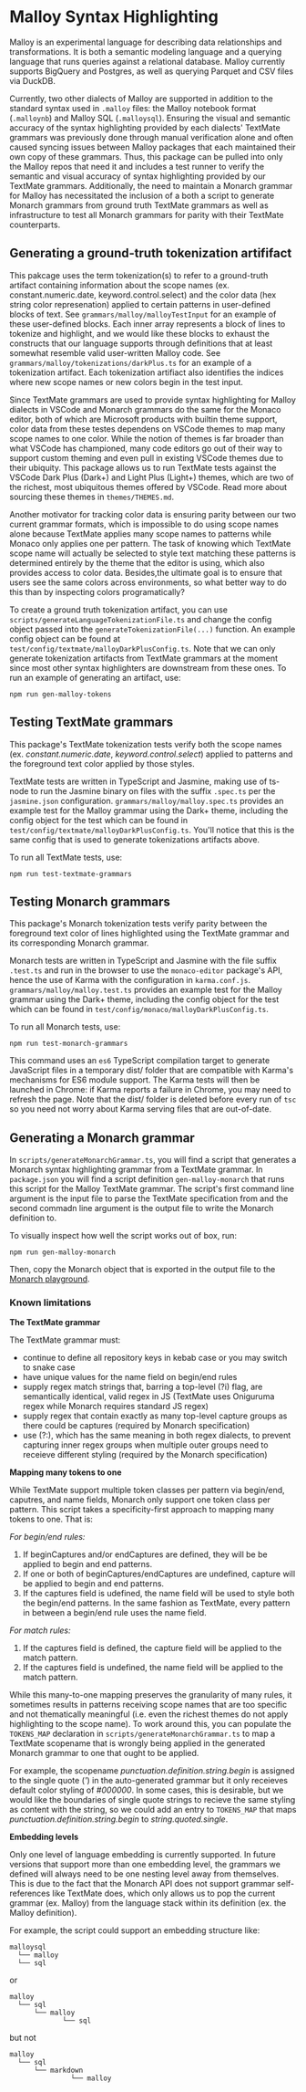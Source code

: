 # Malloy Syntax Highlighting

Malloy is an experimental language for describing data relationships and transformations. It is both a semantic modeling language and a querying language that runs queries against a relational database. Malloy currently supports BigQuery and Postgres, as well as querying Parquet and CSV files via DuckDB.

Currently, two other dialects of Malloy are supported in addition to the standard syntax used in `.malloy` files: the Malloy notebook format (`.malloynb`) and Malloy SQL (`.malloysql`). Ensuring the visual and semantic accuracy of the syntax highlighting provided by each dialects' TextMate grammars was previously done through manual verification alone and often caused syncing issues between Malloy packages that each maintained their own copy of these grammars. Thus, this package can be pulled into only the Malloy repos that need it and includes a test runner to verify the semantic and visual accuracy of syntax highlighting provided by our TextMate grammars. Additionally, the need to maintain a Monarch grammar for Malloy has necessitated the inclusion of a both a script to generate Monarch grammars from ground truth TextMate grammars as well as infrastructure to test all Monarch grammars for parity with their TextMate counterparts.

## Generating a ground-truth tokenization artififact

This pakcage uses the term tokenization(s) to refer to a ground-truth artifact containing information about the scope names (ex. constant.numeric.date, keyword.control.select) and the color data (hex string color represenation) applied to certain patterns in user-defined blocks of text. See `grammars/malloy/malloyTestInput` for an example of these user-defined blocks. Each inner array represents a block of lines to tokenize and highlight, and we would like these blocks to exhaust the constructs that our language supports through definitions that at least somewhat resemble valid user-written Malloy code. See `grammars/malloy/tokenizations/darkPlus.ts` for an example of a tokenization artifact. Each tokenization artifiact also identifies the indices where new scope names or new colors begin in the test input.

Since TextMate grammars are used to provide syntax highlighting for Malloy dialects in VSCode and Monarch grammars do the same for the Monaco editor, both of which are Microsoft products with builtin theme support, color data from these testes dependens on VSCode themes to map many scope names to one color. While the notion of themes is far broader than what VSCode has championed, many code editors go out of their way to support custom theming and even pull in existing VSCode themes due to their ubiquity. This package allows us to run TextMate tests against the VSCode Dark Plus (Dark+) and Light Plus (Light+) themes, which are two of the richest, most ubiquitous themes offered by VSCode. Read more about sourcing these themes in `themes/THEMES.md`.

Another motivator for tracking color data is ensuring parity between our two current grammar formats, which is impossible to do using scope names alone because TextMate applies many scope names to patterns while Monaco only applies one per pattern. The task of knowing which TextMate scope name will actually be selected to style text matching these patterns is determined entirely by the theme that the editor is using, which also provides access to color data. Besides,the ultimate goal is to ensure that users see the same colors across environments, so what better way to do this than by inspecting colors programatically?

To create a ground truth tokenization artifact, you can use `scripts/generateLanguageTokenizationFile.ts` and change the config object passed into the `generateTokenizationFile(...)` function. An example config object can be found at `test/config/textmate/malloyDarkPlusConfig.ts`. Note that we can only generate tokenization artifacts from TextMate grammars at the moment since most other syntax highlighters are downstream from these ones. To run an example of generating an artifact, use:

```
npm run gen-malloy-tokens
```

## Testing TextMate grammars

This package's TextMate tokenization tests verify both the scope names (ex. _constant.numeric.date_, _keyword.control.select_) applied to patterns and the foreground text color applied by those styles.

TextMate tests are written in TypeScript and Jasmine, making use of ts-node to run the Jasmine binary on files with the suffix `.spec.ts` per the `jasmine.json` configuration. `grammars/malloy/malloy.spec.ts` provides an example test for the Malloy grammar using the Dark+ theme, including the config object for the test which can be found in `test/config/textmate/malloyDarkPlusConfig.ts`. You'll notice that this is the same config that is used to generate tokenizations artifacts above.

To run all TextMate tests, use:

```
npm run test-textmate-grammars
```

## Testing Monarch grammars

This package's Monarch tokenization tests verify parity between the foreground text color of lines highlighted using the TextMate grammar and its corresponding Monarch grammar.

Monarch tests are written in TypeScript and Jasmine with the file suffix `.test.ts` and run in the browser to use the `monaco-editor` package's API, hence the use of Karma with the configuration in `karma.conf.js`. `grammars/malloy/malloy.test.ts` provides an example test for the Malloy grammar using the Dark+ theme, including the config object for the test which can be found in `test/config/monaco/malloyDarkPlusConfig.ts`.

To run all Monarch tests, use:

```
npm run test-monarch-grammars
```

This command uses an `es6` TypeScript compilation target to generate JavaScript files in a temporary dist/ folder that are compatible with Karma's mechanisms for ES6 module support. The Karma tests will then be launched in Chrome: if Karma reports a failure in Chrome, you may need to refresh the page. Note that the dist/ folder is deleted before every run of `tsc` so you need not worry about Karma serving files that are out-of-date.

## Generating a Monarch grammar

In `scripts/generateMonarchGrammar.ts`, you will find a script that generates a Monarch syntax highlighting grammar from a TextMate grammar. In `package.json` you will find a script definition `gen-malloy-monarch` that runs this script for the Malloy TextMate grammar. The script's first command line argument is the input file to parse the TextMate specification from and the second commadn line argument is the output file to write the Monarch definition to.

To visually inspect how well the script works out of box, run:

```
npm run gen-malloy-monarch
```

Then, copy the Monarch object that is exported in the output file to the [Monarch playground](https://microsoft.github.io/monaco-editor/monarch.html).

### Known limitations

**The TextMate grammar**

The TextMate grammar must:

- continue to define all repository keys in kebab case or you may switch to snake case
- have unique values for the name field on begin/end rules
- supply regex match strings that, barring a top-level (?i) flag, are semantically identical, valid regex in JS (TextMate uses Oniguruma regex while Monarch requires standard JS regex)
- supply regex that contain exactly as many top-level capture groups as there could be captures (required by Monarch specification)
- use (?:), which has the same meaning in both regex dialects, to prevent capturing inner regex groups when multiple outer groups need to receieve different styling (required by the Monarch specification)

**Mapping many tokens to one**

While TextMate support multiple token classes per pattern via begin/end, caputres, and name fields,
Monarch only support one token class per pattern. This script takes a specificity-first approach to
mapping many tokens to one. That is:

_For begin/end rules:_

1. If beginCaptures and/or endCaptures are defined, they will be be applied to begin and end patterns.
2. If one or both of beginCaptures/endCaptures are undefined, capture will be applied to begin and end patterns.
3. If the captures field is udefined, the name field will be used to style both the begin/end patterns. In the same fashion as TextMate, every pattern in between a begin/end rule uses the name field.

_For match rules:_

1. If the captures field is defined, the capture field will be applied to the match pattern.
2. If the captures field is undefined, the name field will be applied to the match pattern.

While this many-to-one mapping preserves the granularity of many rules, it sometimes results in patterns receiving scope names that are too specific and not thematically meaningful (i.e. even the richest themes do not apply highlighting to the scope name). To work around this, you can populate the `TOKENS_MAP` declaration in `scripts/generateMonarchGrammar.ts` to map a TextMate scopename that is wrongly being applied in the generated Monarch grammar to one that ought to be applied.

For example, the scopename _punctuation.definition.string.begin_ is assigned to the single quote (_'_) in the auto-generated grammar but it only receieves default color styling of _#000000_. In some cases, this is desirable, but we would like the boundaries of single quote strings to recieve the same styling as content with the string, so we could add an entry to `TOKENS_MAP` that maps _punctuation.definition.string.begin_ to _string.quoted.single_.

**Embedding levels**

Only one level of language embedding is currently supported. In future versions that support more than one embedding level, the grammars we defined will always need to be one nesting level away from themselves. This is due to the fact that the Monarch API does not support grammar self-references like TextMate does, which only allows us to pop the current grammar (ex. Malloy) from the language stack within its definition (ex. the Malloy definition).

For example, the script could support an embedding structure like:

```
malloysql
  └── malloy
  └── sql
```

or

```
malloy
  └── sql
      └── malloy
             └── sql
```

but not

```
malloy
  └── sql
      └── markdown
               └── malloy
```
